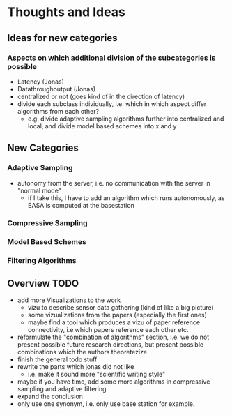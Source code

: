 # Thoughts and Ideas

## Ideas for new categories

### Aspects on which additional division of the subcategories is possible

- Latency (Jonas)
- Datathroughoutput (Jonas)
- centralized or not (goes kind of in the direction of latency)
- divide each subclass individually, i.e. which in which aspect differ
    algorithms from each other?
  - e.g. divide adaptive sampling algorithms further into centralized and
    local, and divide model based schemes into x and y

## New Categories

### Adaptive Sampling

- autonomy from the server, i.e. no communication with the server in "normal
  mode"
  - if I take this, I have to add an algorithm which runs autonomously, as EASA
    is computed at the basestation

### Compressive Sampling

### Model Based Schemes

### Filtering Algorithms

## Overview TODO

- add more Visualizations to the work
  - vizu to describe sensor data gathering (kind of like a big picture)
  - some vizualizations from the papers (especially the first ones)
  - maybe find a tool which produces a vizu of paper reference connectivity,
    i.e which papers reference each other etc.
- reformulate the "combination of algorithms" section, i.e. we do not present
  possible future research directions, but present possible combinations which
  the authors theoretezize
- finish the general todo stuff
- rewrite the parts which jonas did not like
  - i.e. make it sound more "scientific writing style"
- maybe if you have time, add some more algorithms in compressive sampling and
  adaptive filtering
- expand the conclusion
- only use one synonym, i.e. only use base station for example.